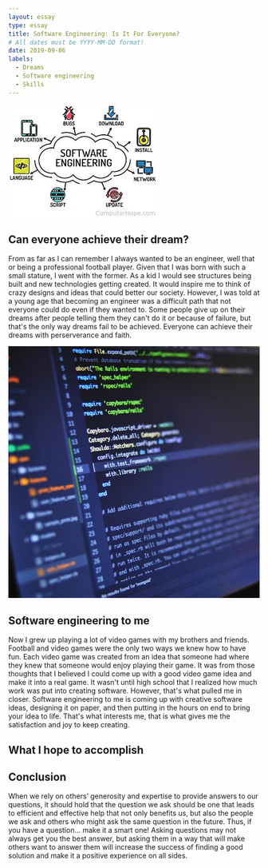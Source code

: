 ```yaml
---
layout: essay
type: essay
title: Software Engineering: Is It For Everyone?
# All dates must be YYYY-MM-DD format!
date: 2019-09-06
labels:
  - Dreams
  - Software engineering
  - Skills
---
```


<img class="ui medium left floated image" src="../images/software_eng.jpg">

## Can everyone achieve their dream?

From as far as I can remember I always wanted to be an engineer, well that or being a professional football player. Given that I was born with such a small stature, I went with the former. As a kid I would see structures being built and new technologies getting created. It would inspire me to think of crazy designs and ideas that could better our society. However, I was told at a young age that becoming an engineer was a difficult path that not everyone could do even if they wanted to. Some people give up on their dreams after people telling them they can't do it or because of failure, but that's the only way dreams fail to be achieved. Everyone can achieve their dreams with perserverance and faith.

<img class="ui small left floated image" src="../images/code_1.jpg">

## Software engineering to me

Now I grew up playing a lot of video games with my brothers and friends. Football and video games were the only two ways we knew how to have fun. Each video game was created from an idea that someone had where they knew that someone would enjoy playing their game. It was from those thoughts that I believed I could come up with a good video game idea and make it into a real game. It wasn't until high school that I realized how much work was put into creating software. However, that's what pulled me in closer. Software engineering to me is coming up with creative software ideas, designing it on paper, and then putting in the hours on end to bring your idea to life. That's what interests me, that is what gives me the satisfaction and joy to keep creating.

## What I hope to accomplish

## Conclusion

When we rely on others’ generosity and expertise to provide answers to our questions, it should hold that the question we ask should be one that leads to efficient and effective help that not only benefits us, but also the people we ask and others who might ask the same question in the future. Thus, if you have a question… make it a smart one! Asking questions may not always get you the best answer, but asking them in a way that will make others want to answer them will increase the success of finding a good solution and make it a positive experience on all sides.
